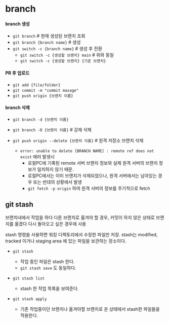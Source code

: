 # branch

#### branch 생성

- `git branch` # 현재 생성된 브랜치 조회
- `git branch {branch name}` # 생성
- `git switch -c {branch name}` # 생성 후 전환
  - `git switch -c {생성할 브랜치} main` # 위와 동일
  - `git switch -c {생성할 브랜치} {기준 브랜치}`

#### PR 후 업로드

- `git add {file/folder}`
- `git commit -m "commit masage"`
- `git push origin {브랜치 이름}`

#### branch 삭제

- `git branch -d {브랜치 이름}`
- `git branch -D {브랜치 이름}` # 강제 삭제

- `git push origin --delete {브랜치 이름}` # 원격 저장소 브랜치 삭제
  - `error: unable to delete [BRANCH NAME] : remote ref does not exist` 에러 발생시
    - 로컬PC에 기록된 remote 서버 브랜치 정보와 실제 원격 서버의 브랜치 정보가 일치하지 않기 때문.
    - 로컬PC에서는 이미 브랜치가 삭제되었으나, 원격 서버에서는 남아있는 경우 또는 반대의 상황에서 발생
    - `git fetch -p origin` 하여 원격 서버의 정보를 주기적으로 fetch

## git stash

브랜치내에서 작업을 하다 다른 브랜치로 옮겨야 할 경우, 커밋이 하지 않은 상태로 브랜치를 옮겼다 다시 돌아오고 싶은 경우에 사용

stash 명령을 사용하면 워킹 디렉토리에서 수정한 파일만 저장. stash는 modified, tracked 이거나 staging area 에 있는 파일을 보관하는 장소이다.

- `git stash`

  - 작업 중인 파일은 stash 한다.
  - `git stash save` 도 동일하다.

- `git stash list`

  - stash 한 작업 목록을 보여준다.

- `git stash apply`

  - 기존 작업중이던 브랜치나 옮겨야할 브랜치로 온 상태에서 stash한 파일들을 적용한다.
